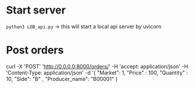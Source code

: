 # Start server
`python3 LOB_api.py` -> this will start a local api server  by uvicorn

# Post orders
curl -X 'POST' 'http://0.0.0.0:8000/orders/' -H 'accept: application/json'  -H 'Content-Type: application/json' 
  -d '{
    "Market": 1,
    "Price" : 100,
    "Quantity" :  10,
    "Side": "B" ,
    "Producer_name": "B00001"
}